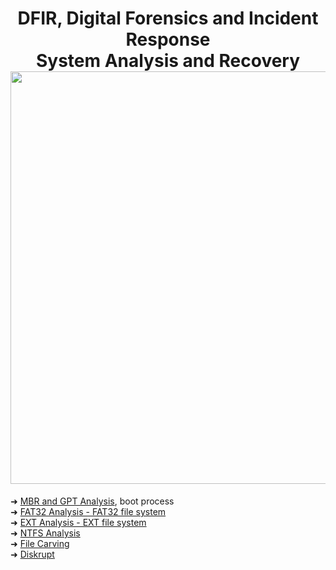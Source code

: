 
<h1 align="center">DFIR, Digital Forensics and Incident Response<br>System Analysis and Recovery<br><img width="660px" src="https://github.com/user-attachments/assets/f460f04d-b05c-4d92-b163-df92c854009e"></h1>

➜ [MBR and GPT Analysis](https://github.com/RosanaFSS/DFIR-System-Analysis-and-Recovery/blob/main/1%20.%20MBR%20and%20GPT%20Analysis.md),  boot process<br>
➜ [FAT32 Analysis - FAT32 file system]()<br>
➜ [EXT Analysis - EXT file system]()<br>
➜ [NTFS Analysis](https://github.com/RosanaFSS/DFIR-System-Analysis-and-Recovery/blob/main/4%20.%20NTFS%20Analysis.md)<br>
➜ [File Carving]()<br>
➜ [Diskrupt](https://github.com/RosanaFSS/DFIR-System-Analysis-and-Recovery/blob/main/6%20.%20Diskrupt.md)
